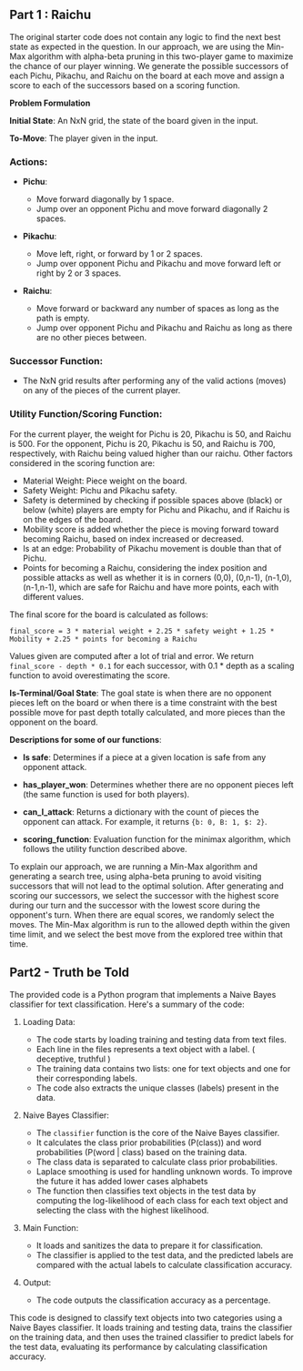 ## Part 1 : Raichu

The original starter code does not contain any logic to find the next best state as expected in the question. In our approach, we are using the Min-Max algorithm with alpha-beta pruning in this two-player game to maximize the chance of our player winning. We generate the possible successors of each Pichu, Pikachu, and Raichu on the board at each move and assign a score to each of the successors based on a scoring function.

**Problem Formulation**

**Initial State**: An NxN grid, the state of the board given in the input.

**To-Move**: The player given in the input.

### **Actions**:

- **Pichu**: 
  - Move forward diagonally by 1 space.
  - Jump over an opponent Pichu and move forward diagonally 2 spaces.

- **Pikachu**: 
  - Move left, right, or forward by 1 or 2 spaces.
  - Jump over opponent Pichu and Pikachu and move forward left or right by 2 or 3 spaces.

- **Raichu**: 
  - Move forward or backward any number of spaces as long as the path is empty.
  - Jump over opponent Pichu and Pikachu and Raichu as long as there are no other pieces between.

### **Successor Function**: 
- The NxN grid results after performing any of the valid actions (moves) on any of the pieces of the current player.

### **Utility Function/Scoring Function**:

For the current player, the weight for Pichu is 20, Pikachu is 50, and Raichu is 500. For the opponent, Pichu is 20, Pikachu is 50, and Raichu is 700, respectively, with Raichu being valued higher than our raichu. Other factors considered in the scoring function are:

- Material Weight: Piece weight on the board.
- Safety Weight: Pichu and Pikachu safety.
- Safety is determined by checking if possible spaces above (black) or below (white) players are empty for Pichu and Pikachu, and if Raichu is on the edges of the board.
- Mobility score is added whether the piece is moving forward toward becoming Raichu, based on index increased or decreased.
- Is at an edge: Probability of Pikachu movement is double than that of Pichu.
- Points for becoming a Raichu, considering the index position and possible attacks as well as whether it is in corners (0,0), (0,n-1), (n-1,0), (n-1,n-1), which are safe for Raichu and have more points, each with different values.

The final score for the board is calculated as follows: 

`final_score = 3 * material weight + 2.25 * safety weight + 1.25 * Mobility + 2.25 * points for becoming a Raichu`

Values given are computed after a lot of trial and error. We return `final_score - depth * 0.1` for each successor, with 0.1 * depth as a scaling function to avoid overestimating the score.

**Is-Terminal/Goal State**: The goal state is when there are no opponent pieces left on the board or when there is a time constraint with the best possible move for past depth totally calculated, and more pieces than the opponent on the board.

**Descriptions for some of our functions**:

- **Is safe**: Determines if a piece at a given location is safe from any opponent attack.

- **has_player_won**: Determines whether there are no opponent pieces left (the same function is used for both players).

- **can_I_attack**: Returns a dictionary with the count of pieces the opponent can attack. For example, it returns `{b: 0, B: 1, $: 2}`.

- **scoring_function**: Evaluation function for the minimax algorithm, which follows the utility function described above.

To explain our approach, we are running a Min-Max algorithm and generating a search tree, using alpha-beta pruning to avoid visiting successors that will not lead to the optimal solution. After generating and scoring our successors, we select the successor with the highest score during our turn and the successor with the lowest score during the opponent's turn. When there are equal scores, we randomly select the moves. The Min-Max algorithm is run to the allowed depth within the given time limit, and we select the best move from the explored tree within that time.

## Part2 - Truth be Told
The provided code is a Python program that implements a Naive Bayes classifier for text classification. Here's a summary of the code:

1. Loading Data:
   - The code starts by loading training and testing data from text files.
   - Each line in the files represents a text object with a label. ( deceptive, truthful )
   - The training data contains two lists: one for text objects and one for their corresponding labels.
   - The code also extracts the unique classes (labels) present in the data.

2. Naive Bayes Classifier:
   - The `classifier` function is the core of the Naive Bayes classifier.
   - It calculates the class prior probabilities (P(class)) and word probabilities (P(word | class) based on the training data.
   - The class data is separated to calculate class prior probabilities.
   - Laplace smoothing is used for handling unknown words. To improve the future it has added lower cases alphabets
   - The function then classifies text objects in the test data by computing the log-likelihood of each class for each text object and selecting the class with the highest likelihood.

3. Main Function:
   - It loads and sanitizes the data to prepare it for classification.
   - The classifier is applied to the test data, and the predicted labels are compared with the actual labels to calculate classification accuracy.

4. Output:
   - The code outputs the classification accuracy as a percentage.

This code is designed to classify text objects into two categories using a Naive Bayes classifier. It loads training and testing data, trains the classifier on the training data, and then uses the trained classifier to predict labels for the test data, evaluating its performance by calculating classification accuracy.
